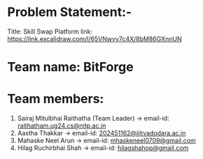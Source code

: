 # Problem Statement:-
Title: Skill Swap Platform
link: https://link.excalidraw.com/l/65VNwvy7c4X/8bM86GXnnUN

# Team name: BitForge

# Team members: 
  1. Sairaj Mitulbhai Raithatha (Team Leader)
     -> email-id: raithatham.ug24.cs@nitp.ac.in
  2. Aastha Thakkar
     -> email-id: 202451162@iiitvadodara.ac.in
  3. Mahaske Neel Arun
     -> email-id: mhaskeneel0709@gmail.com
  4. Hilag Ruchirbhai Shah
     -> email-id: hilagshahop@gmail.com
